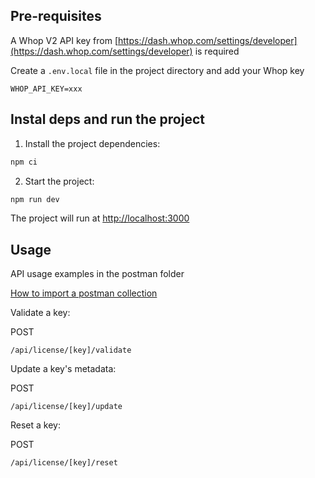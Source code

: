## Pre-requisites

A Whop V2 API key from [https://dash.whop.com/settings/developer](https://dash.whop.com/settings/developer) is required

Create a `.env.local` file in the project directory and add your Whop key
```
WHOP_API_KEY=xxx
```

## Instal deps and run the project

1. Install the project dependencies:

```bash
npm ci
```

2. Start the project:

```bash
npm run dev
```

The project will run at [http://localhost:3000](http://localhost:3000)

## Usage

API usage examples in the postman folder 

[How to import a postman collection](https://learning.postman.com/docs/getting-started/importing-and-exporting-data/#importing-postman-data)

Validate a key:

POST
```
/api/license/[key]/validate
```

Update a key's metadata:

POST
```
/api/license/[key]/update
```

Reset a key:

POST
```
/api/license/[key]/reset
```
